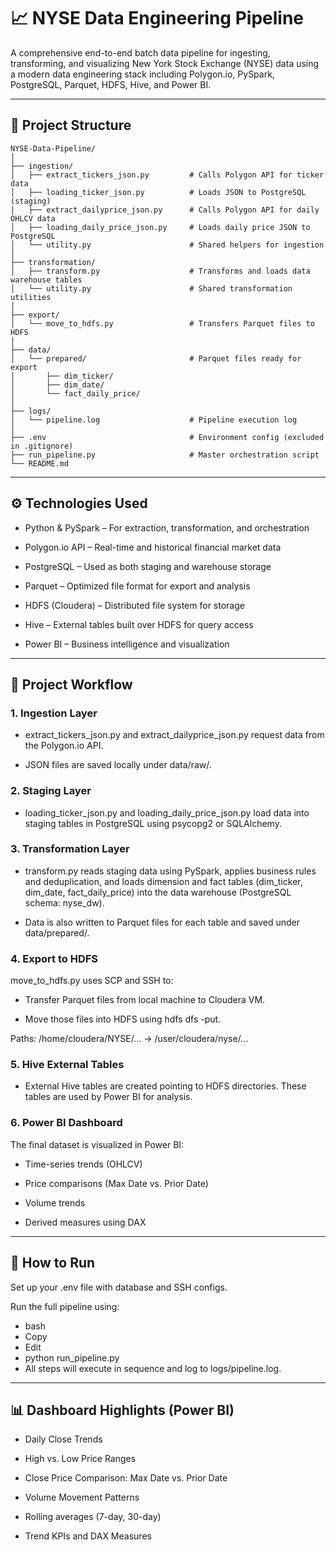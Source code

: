 # 📈 NYSE Data Engineering Pipeline
A comprehensive end-to-end batch data pipeline for ingesting, transforming, and visualizing New York Stock Exchange (NYSE) data using a modern data engineering stack including Polygon.io, PySpark, PostgreSQL, Parquet, HDFS, Hive, and Power BI.

---

## 📂 Project Structure
```text
NYSE-Data-Pipeline/
│
├── ingestion/
│   ├── extract_tickers_json.py         # Calls Polygon API for ticker data
│   ├── loading_ticker_json.py          # Loads JSON to PostgreSQL (staging)
│   ├── extract_dailyprice_json.py      # Calls Polygon API for daily OHLCV data
│   ├── loading_daily_price_json.py     # Loads daily price JSON to PostgreSQL
│   └── utility.py                      # Shared helpers for ingestion
│
├── transformation/
│   ├── transform.py                    # Transforms and loads data warehouse tables
│   └── utility.py                      # Shared transformation utilities
│
├── export/
│   └── move_to_hdfs.py                 # Transfers Parquet files to HDFS
│
├── data/
│   └── prepared/                       # Parquet files ready for export
│       ├── dim_ticker/
│       ├── dim_date/
│       └── fact_daily_price/
│
├── logs/
│   └── pipeline.log                    # Pipeline execution log
│
├── .env                                # Environment config (excluded in .gitignore)
├── run_pipeline.py                     # Master orchestration script
└── README.md
```
---

## ⚙️ Technologies Used
- Python & PySpark – For extraction, transformation, and orchestration

- Polygon.io API – Real-time and historical financial market data

- PostgreSQL – Used as both staging and warehouse storage

- Parquet – Optimized file format for export and analysis

- HDFS (Cloudera) – Distributed file system for storage

- Hive – External tables built over HDFS for query access

- Power BI – Business intelligence and visualization

---

## 🔁 Project Workflow
### 1. Ingestion Layer
- extract_tickers_json.py and extract_dailyprice_json.py request data from the Polygon.io API.

- JSON files are saved locally under data/raw/.

### 2. Staging Layer
- loading_ticker_json.py and loading_daily_price_json.py load data into staging tables in PostgreSQL using psycopg2 or SQLAlchemy.

### 3. Transformation Layer
- transform.py reads staging data using PySpark, applies business rules and deduplication, and loads dimension and fact tables (dim_ticker, dim_date, fact_daily_price) into the data warehouse (PostgreSQL schema: nyse_dw).

- Data is also written to Parquet files for each table and saved under data/prepared/.

### 4. Export to HDFS
move_to_hdfs.py uses SCP and SSH to:

- Transfer Parquet files from local machine to Cloudera VM.

- Move those files into HDFS using hdfs dfs -put.

Paths:
/home/cloudera/NYSE/... → /user/cloudera/nyse/...

### 5. Hive External Tables
- External Hive tables are created pointing to HDFS directories. These tables are used by Power BI for analysis.

### 6. Power BI Dashboard
The final dataset is visualized in Power BI:

- Time-series trends (OHLCV)

- Price comparisons (Max Date vs. Prior Date)

- Volume trends

- Derived measures using DAX

---

## 🚀 How to Run
Set up your .env file with database and SSH configs.

Run the full pipeline using:

- bash
- Copy
- Edit
- python run_pipeline.py
- All steps will execute in sequence and log to logs/pipeline.log.

---

## 📊 Dashboard Highlights (Power BI)
- Daily Close Trends

- High vs. Low Price Ranges

- Close Price Comparison: Max Date vs. Prior Date

- Volume Movement Patterns

- Rolling averages (7-day, 30-day)

- Trend KPIs and DAX Measures

